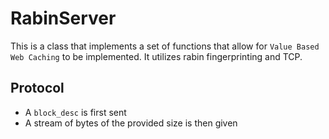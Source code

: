 # RabinServer


This is a class that implements a set of functions that allow for `Value Based Web Caching` to be implemented.
It utilizes rabin fingerprinting and TCP.


## Protocol

- A `block_desc` is first sent
- A stream of bytes of the provided size is then given






